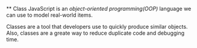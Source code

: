 ** Class
JavaScript is an *object-oriented programming(OOP)* language we can use to model real-world items.


Classes are a tool that developers use to quickly produce similar objects. Also, classes are a greate way to reduce duplicate code and debugging time. 

